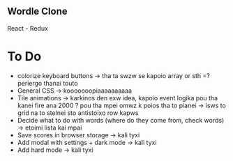 ## Wordle Clone
React - Redux

# To Do

- colorize keyboard buttons -> tha ta swzw se kapoio array or sth =? periergo thanai touto
- General CSS -> kooooooopiaaaaaaaaaa
- Tile animations -> karkinos den exw idea, kapoio event logika pou tha kanei fire ana 2000 ? pou tha mpei omwz k poios tha to pianei -> isws to grid na to stelnei sto antistoixo row kapws
- Decide what to do with words (where do they come from, check words) -> etoimi lista kai mpai 
- Save scores in browser storage -> kali tyxi
- Add modal with settings + dark mode -> kali tyxi
- Add hard mode -> kali tyxi